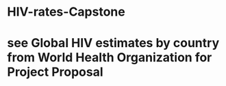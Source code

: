 # HIV-rates-Capstone
# see Global HIV estimates by country from World Health Organization for Project Proposal
